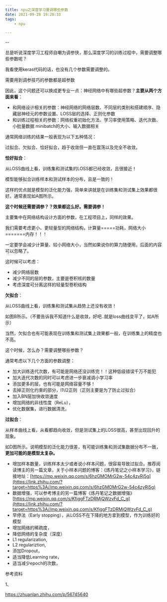 ```yaml
---
title: npu之深度学习要调哪些参数
date: 2021-09-28 19:20:33
tags:
	- npu

---
```


--

总是听说深度学习工程师自嘲为调参侠，那么深度学习的训练过程中，需要调整哪些参数呢？

我看使用keras代码的话，也没有几个参数需要调整的。

需要用到调参技巧的参数都是超参数

因此，这个问题还可以换成更专业一点：神经网络中有哪些超参数？**主要从两个方面来看**：

- 和网络设计相关的参数：神经网络的网络层数、不同层的类别和搭建顺序、隐藏层神经元的参数设置、LOSS层的选择、正则化参数
- 和训练过程相关的参数：网络权重初始化方法、学习率使用策略、迭代次数、小批量数据 minibatch的大小、输入数据相关



通常网络训练的结果一般表现为以下五种情况：

过拟合、欠拟合、恰好拟合，趋于收敛但一直在震荡以及完全不收敛。



**恰好拟合**：

从LOSS曲线上看，训练集和测试集的LOSS都已经收敛，且很接近！

模型能够拟合训练样本和测试样本的分布，且是一致的！

这样的优点就是模型的泛化能力强，简单来讲就是在训练集和测试集上效果都很好。通常表现如A图所示。

**这个时候还需要调参？？效果都这么好。需要调参！** 

主要集中在网络结构设计方面的参数，在工程项目上，同样的效果。

我们需要考虑更小、更轻量型的网络结构，计算量=====功耗，网络大小=======内存！！！

一定要学会减少计算量、较小网络大小，当然如果说你的算力随便用，后面的内容可以忽略了。

这时候可以考虑：

- 减少网络层数
- 减少不同的层的参数，主要是卷积核的数量
- 考虑深度可分离这样的轻量型卷积结构



**欠拟合**：

从LOSS曲线上看，训练集和测试集从趋势上还没有收敛！

如图B所示。（不要告诉我不知道什么是收敛，好吧..就是loss曲线变平了，如A所示）

当然，欠拟合也有可能表现在训练集和测试集上效果都一般，在训练集上的精度也不高。

这个时候，怎么办？需要调整哪些参数？

通常考虑以下几个方面的参数调整：

- 加大训练迭代次数，有可能是网络还没训练完！！这种低级错误千万不能犯
- 加大迭代次数的同时可以考虑进一步衰减调小学习率
- 添加更多的层，也有可能是网络容量不够！
- 去掉正则化约束的部分，l1\l2正则（正则主要是为了防止过拟合）
- 加入BN层加快收敛速度
- 增加网络的非线性度（ReLu），
- 优化数据集，进行数据清洗，



**过拟合**：

从样本曲线上看，从看都趋向收敛，但是测试集上的LOSS很高，甚至出现回升的现象。

如D图所示。说明模型的泛化能力很差，有可能训练集和测试集数据分布不一致，**更加可能的是模型太复杂。**

- 增加样本数量，训练样本太少或者说小样本问题，很容易导致过拟合。推荐阅读博主的另一篇文章，关于小样本问题的博客：《炼丹笔记之小样本学习》，链接地址：[https://mp.weixin.qq.com/s/6hzGMOMrG2w-54c4zyRj5g](https://link.zhihu.com/?target=https%3A//mp.weixin.qq.com/s/6hzGMOMrG2w-54c4zyRj5g)
- 数据增强，可以参考博主的另一篇博客《炼丹笔记之数据增强》[https://mp.weixin.qq.com/s/KfiggFTzDRMjQWzvFd_C_g](https://link.zhihu.com/?target=https%3A//mp.weixin.qq.com/s/KfiggFTzDRMjQWzvFd_C_g)
- 早停法（Early stopping），从LOSS不在下降的地方拿到模型，作为训练好的模型
- 增加网络的稀疏度，
- 降低网络的复杂度（深度）
- L1 regularization,
- L2 regulariztion,
- 添加Dropout，
- 适当降低Learning rate，
- 适当减少epoch的次数，



参考资料

1、

https://zhuanlan.zhihu.com/p/56745640

